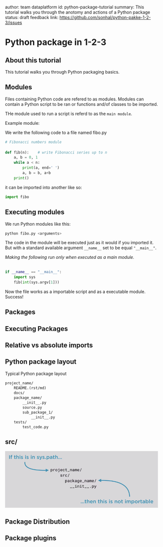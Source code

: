 author: team dataplatform
id: python-package-tutorial
summary: This tutorial walks you through the anotomy and actions of a Python package
status: draft
feedback link: https://github.com/sonhal/python-pakke-1-2-3/issues

# Python package in 1-2-3

## About this tutorial

This tutorial walks you through Python packaging basics.

## Modules

Files containing Python code are refered to as modules. Modules can contain a Python script 
to be ran or functions and/of classes to be imported.

THe module used to run a script is referd to as the `main module`.

Example module:

We write the following code to a file named fibo.py

``` python
# Fibonacci numbers module

def fib(n):    # write Fibonacci series up to n
    a, b = 0, 1
    while a < n:
        print(a, end=' ')
        a, b = b, a+b
    print()
```

it can be imported into another like so:

``` python
import fibo
```

## Executing modules

We run Python modules like this:

```bash
python fibo.py <arguments>
```

The code in the module will be executed just as it would if you imported it. But with a standard available argument ``__name__`` set to be equal ``"__main__"``.

*Making the following run only when executed as a main module.*

```python

if __name__ == "__main__":
    import sys
    fib(int(sys.argv[1]))
```

Now the file works as a importable script and as a executable module. Success!

## Packages

## Executing Packages


## Relative vs absolute imports

## Python package layout

Typical Python package layout
```
project_name/
    README.(rst/md)
    docs/
    package_name/
        __init__.py
        source.py
        sub_package_1/
            __init__.py
    tests/
        test_code.py

```

## src/ 

![src and syspath image](img/python_package_structure.png)


## Package Distribution

## Package plugins




